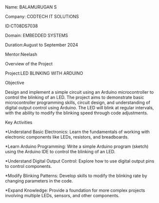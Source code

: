 Name: BALAMURUGAN S

Company: CODTECH IT SOLUTIONS

ID:CT08DS7038

Domain: EMBEDDED SYSTEMS

Duration:August to September 2024

Mentor:Neelash

Overview of the Project

Project:LED BLINKING WITH ARDUINO

Objective

Design and implement a simple circuit using an Arduino microcontroller to control the blinking of an LED. The project aims to demonstrate basic microcontroller programming skills, circuit design, and understanding of digital output control using Arduino. The LED will blink at regular intervals, with the ability to modify the blinking speed through code adjustments.

Key Activities

*Understand Basic Electronics: Learn the fundamentals of working with electronic components like LEDs, resistors, and breadboards.

*Learn Arduino Programming: Write a simple Arduino program (sketch) using the Arduino IDE to control the blinking of an LED.

*Understand Digital Output Control: Explore how to use digital output pins to control components.

*Modify Blinking Patterns: Develop skills to modify the blinking rate by changing parameters in the code.

*Expand Knowledge: Provide a foundation for more complex projects involving multiple LEDs, sensors, and other components.
